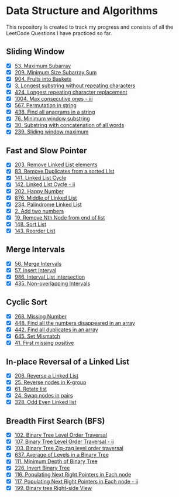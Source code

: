 # Data Structure and Algorithms

This repository is created to track my progress and consists of all the LeetCode Questions I have practiced so far.

## Sliding Window 

- [x] [53. Maximum Subarray](https://github.com/sehajbajaj/DSA-Questions/tree/main/53-maximum-subarray)
- [x] [209. Minimum Size Subarray Sum](https://github.com/sehajbajaj/DSA-Questions/tree/main/209-minimum-size-subarray-sum)
- [x] [904. Fruits into Baskets](https://github.com/sehajbajaj/DSA-Questions/tree/main/904-fruit-into-baskets)
- [x] [3. Longest substring without repeating characters](https://github.com/sehajbajaj/DSA-Questions/tree/main/3-longest-substring-without-repeating-characters)
- [x] [424. Longest repeating character replacement](https://github.com/sehajbajaj/DSA-Questions/tree/main/424-longest-repeating-character-replacement)
- [x] [1004. Max consecutive ones - iii](https://github.com/sehajbajaj/DSA-Questions/tree/main/1004-max-consecutive-ones-iii)
- [x] [567. Permutation in string](https://github.com/sehajbajaj/DSA-Questions/tree/main/567-permutation-in-string)
- [x] [438. Find all anagrams in a string](https://github.com/sehajbajaj/DSA-Questions/tree/main/438-find-all-anagrams-in-a-string)
- [x] [76. Minimum window substring](https://github.com/sehajbajaj/DSA-Questions/tree/main/76-minimum-window-substring)
- [x] [30. Substring with concatenation of all words](https://github.com/sehajbajaj/DSA-Questions/tree/main/30-substring-with-concatenation-of-all-words)
- [x] [239. Sliding window maximum](https://github.com/sehajbajaj/DSA-Questions/tree/main/239-sliding-window-maximum)

## Fast and Slow Pointer

- [x] [203. Remove Linked List elements](https://github.com/sehajbajaj/DSA-Questions/tree/main/203-remove-linked-list-elements)
- [x] [83. Remove Duplicates from a sorted List](https://github.com/sehajbajaj/DSA-Questions/tree/main/83-remove-duplicates-from-sorted-list)
- [x] [141. Linked List Cycle](https://github.com/sehajbajaj/DSA-Questions/tree/main/141-linked-list-cycle)
- [x] [142. Linked List Cycle - ii](https://github.com/sehajbajaj/DSA-Questions/tree/main/142-linked-list-cycle-ii)
- [x] [202. Happy Number](https://github.com/sehajbajaj/DSA-Questions/tree/main/202-happy-number)
- [x] [876. Middle of Linked List](https://github.com/sehajbajaj/DSA-Questions/tree/main/876-middle-of-the-linked-list)
- [x] [234. Palindrome Linked List](https://github.com/sehajbajaj/DSA-Questions/tree/main/234-palindrome-linked-list)
- [x] [2. Add two numbers](https://github.com/sehajbajaj/DSA-Questions/tree/main/2-add-two-numbers)
- [x] [19. Remove Nth Node from end of list](https://github.com/sehajbajaj/DSA-Questions/tree/main/19-remove-nth-node-from-end-of-list)
- [x] [148. Sort List](https://github.com/sehajbajaj/DSA-Questions/tree/main/148-sort-list)
- [x] [143. Reorder List](https://github.com/sehajbajaj/DSA-Questions/tree/main/143-reorder-list)

## Merge Intervals

- [x] [56. Merge Intervals](https://github.com/sehajbajaj/DSA-Questions/tree/main/56-merge-intervals)
- [x] [57. Insert Interval](https://github.com/sehajbajaj/DSA-Questions/tree/main/57-insert-interval)
- [x] [986. Interval List intersection](https://github.com/sehajbajaj/DSA-Questions/tree/main/986-interval-list-intersections)
- [x] [435. Non-overlapping Intervals](https://github.com/sehajbajaj/DSA-Questions/tree/main/435-non-overlapping-intervals)

## Cyclic Sort

- [x] [268. Missing Number](https://github.com/sehajbajaj/DSA-Questions/tree/main/268-missing-number)
- [x] [448. Find all the numbers disappeared in an array](https://github.com/sehajbajaj/DSA-Questions/tree/main/448-find-all-numbers-disappeared-in-an-array)
- [x] [442. Find all duplicates in an array](https://github.com/sehajbajaj/DSA-Questions/tree/main/442-find-all-duplicates-in-an-array)
- [x] [645. Set Mismatch](https://github.com/sehajbajaj/DSA-Questions/tree/main/645-set-mismatch)
- [x] [41. First missing positive](https://github.com/sehajbajaj/DSA-Questions/tree/main/41-first-missing-positive)

## In-place Reversal of a Linked List

- [x] [206. Reverse a Linked List](https://github.com/sehajbajaj/DSA-Questions/tree/main/206-reverse-linked-list)
- [x] [25. Reverse nodes in K-group](https://github.com/sehajbajaj/DSA-Questions/tree/main/25-reverse-nodes-in-k-group)
- [x] [61. Rotate list](https://github.com/sehajbajaj/DSA-Questions/tree/main/61-rotate-list)
- [x] [24. Swap nodes in pairs](https://github.com/sehajbajaj/DSA-Questions/tree/main/24-swap-nodes-in-pairs)
- [x] [328. Odd Even Linked list](https://github.com/sehajbajaj/DSA-Questions/tree/main/328-odd-even-linked-list)

## Breadth First Search (BFS)

- [x] [102. Binary Tree Level Order Traversal](https://github.com/sehajbajaj/DSA-Questions/tree/main/102-binary-tree-level-order-traversal)
- [x] [107. Binary Tree Level Order Traversal - ii](https://github.com/sehajbajaj/DSA-Questions/tree/main/107-binary-tree-level-order-traversal-ii)
- [x] [103. Binary Tree Zig-zag level order traversal](https://github.com/sehajbajaj/DSA-Questions/tree/main/103-binary-tree-zigzag-level-order-traversal)
- [x] [637. Average of Levels in a Binary Tree](https://github.com/sehajbajaj/DSA-Questions/tree/main/637-average-of-levels-in-binary-tree)
- [x] [111. Minimum Depth of Binary Tree](https://github.com/sehajbajaj/DSA-Questions/tree/main/111-minimum-depth-of-binary-tree)
- [x] [226. Invert Binary Tree](https://github.com/sehajbajaj/DSA-Questions/tree/main/226-invert-binary-tree)
- [x] [116. Populating Next Right Pointers in Each node](https://github.com/sehajbajaj/DSA-Questions/tree/main/116-populating-next-right-pointers-in-each-node)
- [x] [117. Populating Next Right Pointers in Each node - ii](https://github.com/sehajbajaj/DSA-Questions/tree/main/117-populating-next-right-pointers-in-each-node-ii)
- [x] [199. Binary tree Right-side View](https://github.com/sehajbajaj/DSA-Questions/tree/main/199-binary-tree-right-side-view)
